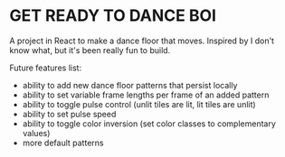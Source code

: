 # GET READY TO DANCE BOI

A project in React to make a dance floor that moves. Inspired by I don't know what, but it's been really fun to build.

Future features list:
- ability to add new dance floor patterns that persist locally
- ability to set variable frame lengths per frame of an added pattern
- ability to toggle pulse control (unlit tiles are lit, lit tiles are unlit)
- ability to set pulse speed
- ability to toggle color inversion (set color classes to complementary values)
- more default patterns